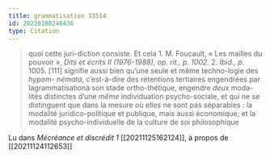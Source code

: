 ```yaml
---
title: grammatisation 33514
id: 20220108246436
type: Citation
---
```


> quoi cette juri-diction consiste. Et cela 1. M. Foucault, « Les mailles du pouvoir », *Dits et écrits II (1976-1988), op. rit., p. 1002.* 2. *Ibid., p.* 1005. [111] signifie aussi bien qu’une seule et même techno-logie des *hypom- némata*, c’est-à-dire des rétentions tertiaires engendrées par lagrammatisationà son stade ortho-thétique, engendre *deux* moda- lités distinctes d’une *même* individuation psycho-sociale, et qui ne se distinguent que dans la mesure où elles ne sont pas séparables : la modalité juridico-politique et publique, mais aussi économique, et la modalité psycho-individuelle de la culture de soi philosophique

Lu dans *Mécréance et discrédit 1* [[20211125162124]], à propos de [[20211124112653]]